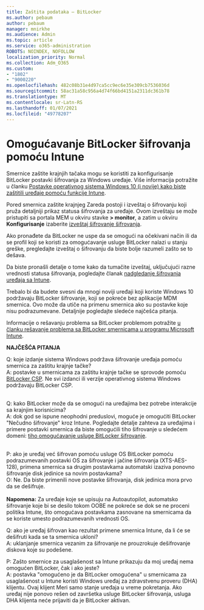 ```yaml
---
title: Zaštita podataka – BitLocker
ms.author: pebaum
author: pebaum
manager: mnirkhe
ms.audience: Admin
ms.topic: article
ms.service: o365-administration
ROBOTS: NOINDEX, NOFOLLOW
localization_priority: Normal
ms.collection: Adm_O365
ms.custom:
- "1802"
- "9000220"
ms.openlocfilehash: 482c08b31e4d97ca5cc9ec6e35e309cb7536036d
ms.sourcegitcommit: 58ac31a58c956a4d74f66bd4151a2311dc361b78
ms.translationtype: MT
ms.contentlocale: sr-Latn-RS
ms.lasthandoff: 01/07/2021
ms.locfileid: "49778207"
---
```

# <a name="enabling-bitlocker-encryption-with-intune"></a>Omogućavanje BitLocker šifrovanja pomoću Intune

Smernice zaštite krajnjih tačaka mogu se koristiti za konfigurisanje BitLocker postavki šifrovanja za Windows uređaje. Više informacija potražite u članku [Postavke operativnog sistema Windows 10 (i novije) kako biste zaštitili uređaje pomoću funkcije Intune](https://docs.microsoft.com/intune/endpoint-protection-windows-10#windows-encryption).

Pored smernica zaštite krajnjeg Zareda postoji i izveštaj o šifrovanju koji pruža detaljniji prikaz statusa šifrovanja za uređaje. Ovom izveštaju se može pristupiti sa portala MEM u okviru stavke **> monitor**, a zatim u okviru **Konfigurisanje** izaberite [izveštaj šifrovanje šifrovanja](https://endpoint.microsoft.com/#blade/Microsoft_Intune_DeviceSettings/DevicesMonitorMenu/encryptionReport).

Ako pronađete da BitLocker ne uspe da se omogući na očekivani način ili da se profil koji se koristi za omogućavanje usluge BitLocker nalazi u stanju greške, pregledajte izveštaj o šifrovanju da biste bolje razumeli zašto se to dešava.

Da biste pronašli detalje o tome kako da tumačite izveštaj, uključujući razne vrednosti statusa šifrovanja, pogledajte članak [nadgledanje šifrovanja uređaja sa Intune](https://docs.microsoft.com/mem/intune/protect/encryption-monitor).

Trebalo bi da budete svesni da mnogi noviji uređaji koji koriste Windows 10 podržavaju BitLocker šifrovanje, koji se pokreće bez aplikacije MDM smernica. Ovo može da utiče na primenu smernica ako su postavke koje nisu podrazumevane. Detaljnije pogledajte sledeće najčešća pitanja.

Informacije o rešavanju problema sa BitLocker problemom potražite [u članku rešavanje problema sa BitLocker smernicama u programu Microsoft Intune](https://docs.microsoft.com/intune/protect/troubleshoot-bitlocker-policies).
 
 
**NAJČEŠĆA PITANJA**

Q: koje izdanje sistema Windows podržava šifrovanje uređaja pomoću smernica za zaštitu krajnje tačke?<br>
A: postavke u smernicama za zaštitu krajnje tačke se sprovode pomoću [BitLocker CSP](https://docs.microsoft.com/windows/client-management/mdm/bitlocker-csp). Ne svi izdanci ili verzije operativnog sistema Windows podržavaju BitLocker CSP. <br><br>

Q: kako BitLocker može da se omogući na uređajima bez potrebe interakcije sa krajnjim korisnicima?<br>
A: dok god se ispune neophodni preduslovi, moguće je omogućiti BitLocker "Nečudno šifrovanje" kroz Intune. Pogledajte detalje zahteva za uređajima i primere postavki smernica da biste omogućili tiho šifrovanje u sledećem domeni: [tiho omogućavanje usluge BitLocker šifrovanje](https://docs.microsoft.com/mem/intune/protect/encrypt-devices#silently-enable-bitlocker-on-devices). <br><br>

P: ako je uređaj već šifrovan pomoću usluge OS BitLocker pomoću podrazumevanih postavki OS za šifrovanje i jačine šifrovanja (XTS-AES-128), primena smernica sa drugim postavkama automatski izaziva ponovno šifrovanje disk jedinice sa novim postavkama?<br>
O: Ne. Da biste primenili nove postavke šifrovanja, disk jedinica mora prvo da se dešifruje.<br><br>
**Napomena:** Za uređaje koje se upisuju na Autoautopilot, automatsko šifrovanje koje bi se desilo tokom OOBE ne pokreće se dok se ne proceni politika Intune, što omogućava postavkama zasnovane na smernicama da se koriste umesto podrazumevanih vrednosti OS.
 
Q: ako je uređaj šifrovan kao rezultat primene smernica Intune, da li će se dešifruti kada se ta smernica ukloni?<br>
A: uklanjanje smernica vezanim za šifrovanje ne prouzrokuje dešifrovanje diskova koje su podešene.
 
P: Zašto smernice za usaglašenost sa Intune prikazuju da moj uređaj nema omogućen BitLocker, čak i ako jeste?<br>
A: postavka "omogućeno je da BitLocker omogućena" u smernicama za usaglašenost u Intune koristi Windows uređaj za zdravstvenu proveru (DHA) klijentu. Ovaj klijent Meri samo stanje uređaja u vreme pokretanja. Ako uređaj nije ponovo rešen od završetka usluge BitLocker šifrovanja, usluga DHA klijenta neće prijaviti da je BitLocker aktivan.
 
 